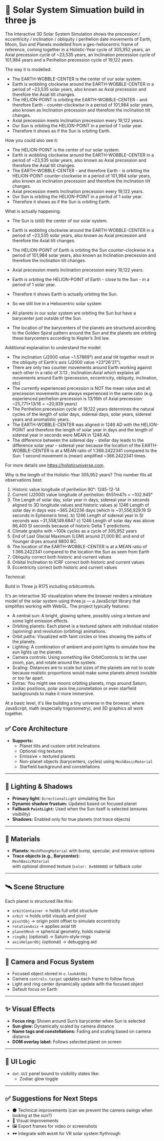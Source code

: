 # 🌌 Solar System Simuation build in three js

The Interactive 3D Solar System Simulation shows the precession / eccentricity / inclination / obliquity / perihelion date movements of Earth, Moon, Sun and Planets modelled from a geo-heliocentric frame of reference, coming together in a Holistic-Year cycle of 305,952 years, an Axial precession cycle of ~23,535 years, an Inclination precession cycle of 101,984 years and a Perihelion precession cycle of 19,122 years. 

The way it is modelled:
* The EARTH-WOBBLE-CENTER is the center of our solar system.
* Earth is wobbling clockwise around the EARTH-WOBBLE-CENTER in a period of ~23,535 solar years, also known as Axial precession and therefore the Axial tilt changes.
* The HELION-POINT is orbiting the EARTH-WOBBLE-CENTER - and therefore Earth - counter-clockwise in a period of 101,984 solar years, also known as Inclination precession and therefore the inclination tilt changes.
* Axial precession meets Inclination precession every 19,122 years.
* Our Sun is orbiting the HELION-POINT in a period of 1 solar year.
* Therefore it shows as if the Sun is orbiting Earth.

How you could also see it:
* The HELION-POINT is the center of our solar system.
* Earth is wobbling clockwise around the EARTH-WOBBLE-CENTER in a period of ~23,535 solar years, also known as Axial precession and therefore the Axial tilt changes.
* The EARTH-WOBBLE-CENTER - and therefore Earth - is orbiting the HELION-POINT counter-clockwise in a period of 101,984 solar years, also known as Inclination precession and therefore the inclination tilt changes.
* Axial precession meets Inclination precession every 19,122 years.
* Our Sun is orbiting the HELION-POINT in a period of 1 solar year.
* Therefore it shows as if the Sun is orbiting Earth.

What is actually happening:
* The Sun is (still) the center of our solar system.
* Earth is wobbling clockwise around the EARTH-WOBBLE-CENTER in a period of ~23,535 solar years, also known as Axial precession and therefore the Axial tilt changes.
* The HELION-POINT of Earth is orbiting the Sun counter-clockwise in a period of 101,984 solar years, also known as Inclination precession and therefore the inclination tilt changes.
* Axial precession meets Inclination precession every 19,122 years.
* Earth is orbiting the HELION-POINT of Earth - close to the Sun - in a period of 1 solar year.
* Therefore it shows Earth is actually orbiting the Sun.
* So we still live in a Heliocentric solar system

* All planets in our solar system are orbiting the Sun but have a barycenter just outside of the Sun.
* The location of the barycenters of the planets are structured according to the Golden Spiral pattern around the Sun and the planets are orbiting these barycenters according to Kepler’s 3rd law.

Additional explanation to understand the model:
* The inclination (J2000 value ~1.57869°) and axial tilt together result in the obliquity of Earth’s axis (J2000 value +23°26'21").
* There are only two counter movements around Earth working against each other in a ratio of 3:13 ; Inclination:Axial which explains all movements around Earth (precession, eccentricity, obliquity, inclination, etc)
* The currently experienced precession is NOT the mean value and all precession movements are always experienced in the same ratio (e.g. experienced perihelion precession is 13/16th of Axial precession: ~25,771*13/16 = ~20,939 years)
* The Perihelion precession cycle of 19,122 years determines the natural cycles of the length of solar days, sidereal days, solar years, sidereal years and anomalistic years.
* The EARTH-WOBBLE-CENTER was aligned in 1246 AD with the HELION-POINT and therefore the length of solar year in days and the length of sidereal year in seconds were MEAN in 1246 AD.
* The difference between the sidereal day - stellar day leads to the difference solar year – sidereal year because the location of the EARTH-WOBBLE-CENTER is at a MEAN ratio of 1:366.2422341 compared to the Sun: 1 second movement is (mean) amplified ~366.2422341 times.

For more details see https://holisticuniverse.com.

Why is the length of the Holistic-Year 305,952 years? This number fits all observations best:
1. Historic value longitude of perihelion 90°: 1245-12-14
2. Current (J2000) value longitude of perihelion: 6h51m47s = ~102.945°
3. The Length of solar day, solar year in days, sidereal year in seconds aligned to 3D longitude values and historic values
a) 1246 Length of solar day in days was ~365.242236 days (which is ~31,556,929.19 SI seconds in Ephemeris time).
b) 1246 Length of sidereal year in SI seconds was ~31,558,149.6847
c) 1246 Length of solar day was above 86,400 SI seconds because of historic Delta T predictions.
4. Climate graphs with ~100k cycles as a cycle of 305,952 years
5. End of Last Glacial Maximum (LGM) around 21,000 BC and end of Younger dryes around 9800 BC. 
6. The location of the EARTH-WOBBLE-CENTER is at a MEAN ratio of 1:366.2422341 compared to the location the Sun as seen from Earth
7. Obliquity correct both historic and current values
8. Orbital Inclination to ICRF correct both historic and current values
9. Eccentricity correct both historic and current values

Technical: 

Build in Three js R175 including orbitcontrols.

It's an interactive 3D visualization where the browser renders a miniature model of the solar system using three.js — a JavaScript library that simplifies working with WebGL. The project typically features:
- A central sun: A bright, glowing sphere, possibly using a texture and some light emission effects.
- Orbiting planets: Each planet is a textured sphere with individual rotation (spinning) and revolution (orbiting) animations.
- Orbit paths: Visualized with faint circles or lines showing the paths of the planets.
- Lighting: A combination of ambient and point lights to simulate how the sun lights up the planets.
- Camera controls: Using something like OrbitControls to let the user zoom, pan, and rotate around the system.
- Scaling: Distances are to scale but sizes of the planets are not to scale because realistic proportions would make some planets almost invisible or too far apart.
- Extras: You might see moons orbiting planets, rings around Saturn, zodiac positions, polar axis line,constellation or even starfield backgrounds to make it more immersive.

At a basic level, it's like building a tiny universe in the browser, where JavaScript, math (especially trigonometry), and 3D graphics all work together.

## ✅ Core Architecture

- **Supports:**  
  - Planet tilts and custom orbit inclinations  
  - Optional ring textures  
  - Emissive + textured planets  
  - Non-planet objects (barycenters, cycles) using `MeshBasicMaterial`
  - Starfield background and constellations

---

## 🔦 Lighting & Shadows

- **Primary light:** `DirectionalLight` simulating the Sun
- **Dynamic shadow frustum:** Updated based on focused planet
- **Fallback `PointLight`:** Used when the Sun itself is selected (ensures visibility)
- **Shadows:** Enabled only for true planets (not trace objects)

---

## 🌈 Materials

- **Planets:** `MeshPhongMaterial` with bump, specular, and emissive options
- **Trace objects (e.g., Barycenter):**  
  `MeshBasicMaterial`  
  with optional dimmed texture (`color: 0x888888`) or fallback color

---

## 🛰️ Scene Structure

Each planet is structured like this:
- `orbitContainer` → holds full orbit structure
- `orbit` → holds orbit visuals and pivot
- `pivotObj` → origin point offset to simulate eccentricity
- `rotationAxis` → applies axial tilt
- `planetMesh` → spherical geometry, holds material
- `ringObj` (optional) → Saturn-style rings
- `axisHelperObj` (optional) → debugging aid

---

## 🎯 Camera and Focus System

- Focused object stored in `o.lookAtObj`
- Camera `controls.target` updates each frame to follow focus
- Light and ring center dynamically update with the focused object
- Default focus on Earth

---

## ✨ Visual Effects

- **Focus ring:** Shown around Sun’s barycenter when Sun is selected
- **Sun glow:** Dynamically scaled by camera distance
- **Name tags and constellations:** Fading and scaling based on camera distance
- **DOM overlay label:** Follows selected planet on screen

---

## 🧠 UI Logic

- `dat.GUI` panel bound to visibility states like:
  - Zodiac glow toggle

---

## ✅ Suggestions for Next Steps

- 🌑 Technical improvements (can we prevent the camera swings when looking at the sun?)
- 🌟 Visual improvements
- 🖼 Export frames for video or screenshots
- 🕶 Integrate with `WebXR` for VR solar system flythrough

